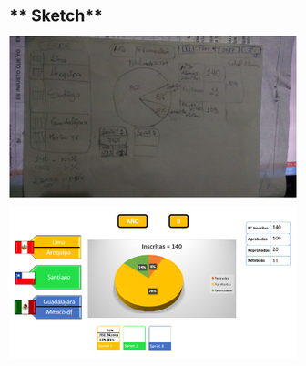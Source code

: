 # ** Sketch**

![Sin titulo](assets/images/sketch-paper.jpg)


![Sin titulo](assets/images/sketch.PNG)
